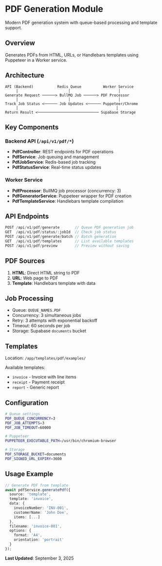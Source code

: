 # PDF Generation Module

Modern PDF generation system with queue-based processing and template support.

## Overview

Generates PDFs from HTML, URLs, or Handlebars templates using Puppeteer in a Worker service.

## Architecture

```
API (Backend)           Redis Queue          Worker Service
     │                       │                      │
Generate Request ──────> BullMQ Job ──────> PDF Processor
     │                       │                      │
Track Job Status <────── Job Updates <────── Puppeteer/Chrome
     │                                             │
Return Result <──────────────────────────── Supabase Storage
```

## Key Components

### Backend API (`/api/v1/pdf/*`)

- **PdfController**: REST endpoints for PDF operations
- **PdfService**: Job queuing and management
- **PdfJobService**: Redis-based job tracking
- **PdfStatusService**: Real-time status updates

### Worker Service

- **PdfProcessor**: BullMQ job processor (concurrency: 3)
- **PdfGeneratorService**: Puppeteer wrapper for PDF creation
- **PdfTemplateService**: Handlebars template compilation

## API Endpoints

```typescript
POST /api/v1/pdf/generate       // Queue PDF generation job
GET  /api/v1/pdf/status/:jobId  // Check job status
POST /api/v1/pdf/generate/batch // Batch generation
GET  /api/v1/pdf/templates      // List available templates
POST /api/v1/pdf/preview        // Preview without saving
```

## PDF Sources

1. **HTML**: Direct HTML string to PDF
2. **URL**: Web page to PDF
3. **Template**: Handlebars template with data

## Job Processing

- Queue: `QUEUE_NAMES.PDF`
- Concurrency: 3 simultaneous jobs
- Retry: 3 attempts with exponential backoff
- Timeout: 60 seconds per job
- Storage: Supabase `documents` bucket

## Templates

Location: `/app/templates/pdf/examples/`

Available templates:

- `invoice` - Invoice with line items
- `receipt` - Payment receipt
- `report` - Generic report

## Configuration

```bash
# Queue settings
PDF_QUEUE_CONCURRENCY=3
PDF_JOB_ATTEMPTS=3
PDF_JOB_TIMEOUT=60000

# Puppeteer
PUPPETEER_EXECUTABLE_PATH=/usr/bin/chromium-browser

# Storage
PDF_STORAGE_BUCKET=documents
PDF_SIGNED_URL_EXPIRY=3600
```

## Usage Example

```typescript
// Generate PDF from template
await pdfService.generatePdf({
  source: 'template',
  template: 'invoice',
  data: {
    invoiceNumber: 'INV-001',
    customerName: 'John Doe',
    items: [...]
  },
  filename: 'invoice-001',
  options: {
    format: 'A4',
    orientation: 'portrait'
  }
});
```

**Last Updated**: September 3, 2025
